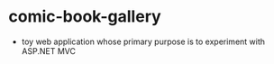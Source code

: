 # comic-book-gallery

- toy web application whose primary purpose is to experiment with ASP.NET MVC
